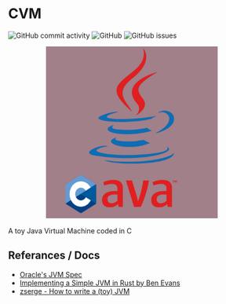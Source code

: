 # CVM
![GitHub commit activity](https://img.shields.io/github/commit-activity/m/lvntky/CVM)
![GitHub](https://img.shields.io/github/license/lvntky/cvm)
![GitHub issues](https://img.shields.io/github/issues/lvntky/cvm)

<p align="center">
  <img style="width: 350px; height: 350px;" src="https://github.com/lvntky/CVM/blob/master/docs/banner.jpg?raw=true" alt="Graphic design is my passion"/>
</p>


A toy Java Virtual Machine coded in C

## Referances / Docs
* [Oracle's JVM Spec](https://docs.oracle.com/javase/specs/jvms/se14/html/)
* [Implementing a Simple JVM in Rust by Ben Evans](https://www.youtube.com/watch?v=7ECbwgkHdAE&ab_channel=Devoxx)
* [zserge - How to write a (toy) JVM](https://zserge.com/posts/jvm/)
